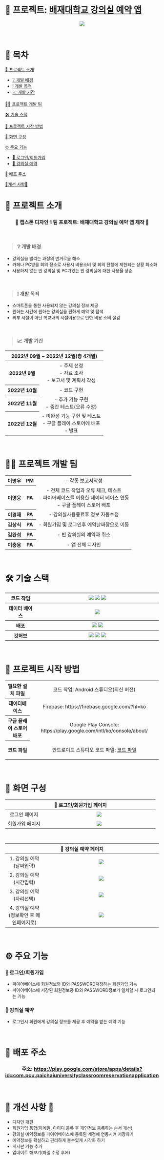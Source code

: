 # 📘 프로젝트: [배재대학교 강의실 예약 앱](https://play.google.com/store/apps/details?id=com.pcu.paichaiuniversityclassroomreservationapplication)
<div align="center">
  <img src="2. project 문서/- 참고 자료/강의실 예약 사용 이미지/ic.jpg">
</div>
</br>
</br>

<!-- # 목차 # -->
# 📖 목차
<!-- 1. 프로젝트 소개 -->
[📑 프로젝트 소개](#-프로젝트-소개)
- [❔ 개발 배경](#-개발-배경)
- [❕ 개발 목적](#-개발-목적)
- [📈 개발 기간](#-개발-기간)

<!-- 2. 프로젝트 개발 팀 -->
[👨‍💻 프로젝트 개발 팀](#-프로젝트-개발-팀)

<!-- 3. 기술 스택(사용한 기술) -->
[🛠 기술 스택](#-기술-스택)

<!-- 4. 프로젝트 시작 방법 -->
[🏁 프로젝트 시작 방법](#-프로젝트-시작-방법)

<!-- 5. 화면 구성(화면 정의서) -->
[📲 화면 구성](#-화면-구성)

<!-- 6. 주요 기능 -->
[⚙ 주요 기능](#-주요-기능)
- [🔐 로그인/회원가입](#-로그인회원가입)
- [🏢 강의실 예약](#-강의실-예약)

<!-- 7. 배포 주소 -->
[🌠 배포 주소](#-배포-주소)

<!-- 8. 개선 사항 -->
[🔨개선 사항🔧](#-개선-사항-)

<!-- 1. 프로젝트 소개 -->
# 📑 프로젝트 소개

<h3 align="center">📱 캡스톤 디자인 1 팀 프로젝트: 배재대학교 강의실 예약 앱 제작 📱</h3>
<br>

> ### ❔ 개발 배경 
- 강의실을 빌리는 과정의 번거로움 해소
- 카페나 PC방을 회의 장소로 사용시 비용소비 및 회의 진행에 제한되는 상황 최소화
- 사용하지 않는 빈 강의실 및 PC가있는 빈 강의실에 대한 사용율 상승   
<br>

> ### ❕ 개발 목적
- 스마트폰을 통한 사용되지 않는 강의실 정보 제공
- 원하는 시간에 원하는 강의실을 편하게 예약 및 탐색
- 외부 시설이 아닌 학교내의 시설이용으로 인한 비용 소비 절감
<br>

> ### 📈 개발 기간
<div align="center">
<table style="text-align:center">
    <thead>
        <tr>
            <th colspan=2 style="text-align:center">2022년 09월 ~ 2022년 12월(총 4개월)</th>
        </tr>
    </thead>
    <tbody>
        <tr>
            <th>2022년 9월</th>
            <td>
                - 주제 선정 <br>
                - 자료 조사 <br>
                - 보고서 및 계획서 작성 
            </td>
        </tr>
        <tr>
            <th>2022년 10월</th>
            <td>
                - 코드 구현
            </td>
        </tr>
        <tr>
            <th>2022년 11월</th>
            <td>
                - 추가 기능 구현 <br>
                - 중간 테스트(오류 수정)
            </td>
        </tr>
        <tr>
            <th>2022년 12월</th>
            <td>
                - 미완성 기능 구현 및 테스트 <br>
                - 구글 플레이 스토어에 배포 <br>
                - 발표
            </td>
        </tr>
    </tbody>
</table>
</div>
<br>

<!-- 2. 프로젝트 개발 팀 -->
# 👨‍💻 프로젝트 개발 팀
<div align="center">
<table style="text-align : center;">
    <tbody>
        <tr>
            <th>이명우</th>
            <th>PM</th>
            <td> 
                - 각종 보고서작성
            </td>
        </tr>
        <tr>
            <th>이영웅</th>
            <th>PA</th>
            <td>
                - 전체 코드 작업과 오류 체크, 테스트 <br>
                - 파이어베이스를 이용한 데이터 베이스 연동 <br>
                - 구글 플레이 스토어 배포
            </td>
        </tr>
        <tr>
            <th>이경재</th>
            <th>PA</th>
            <td>
                - 강의실사용종료후 정보 자동수정
            </td>
        </tr>
        <tr>
            <th>김상식</th>
            <th>PA</th>
            <td>
                - 회원가입 및 로그인후 예약날짜창으로 이동
            </td>
        </tr>
        <tr>
            <th>김완섭</th>
            <th>PA</th>
            <td>     
                - 빈 강의실의 예약과 취소
            </td>
        </tr>
        <tr>
            <th>이충용</th>
            <th>PA</th>
            <td>     
                - 앱 전체 디자인
            </td>
        </tr>
    </tbody>
</table>
</div>
<br>

<!-- 3. 기술 스택(사용한 기술) -->
# 🛠 기술 스택
<!--
  - 기술스택 배지로 깃허브 프로필, README.md 예쁘게 꾸미기
  > 사용법
    - 기본 구조
      <img src="https://img.shields.io/badge/표시할이름-색상?style=for-the-badge&logo=기술스택아이콘&logoColor=white">

  참고: https://cocoon1787.tistory.com/689 
-->
<div align="center">
<table style="text-align : center;">
    <tbody>
        <tr>
            <th width="20%">코드 작업</th>
            <th>
            <img src="https://img.shields.io/badge/java-007396?style=for-the-badge&logo=java&logoColor=white"> 
            <img src="https://img.shields.io/badge/android studio-3DDC84?style=for-the-badge&logo=androidstudio&logoColor=white">
            <img src="https://img.shields.io/badge/android-34A853?style=for-the-badge&logo=android&logoColor=white">
            </th>
        </tr>
        <tr>
            <th>데이터 베이스</th>
            <th>
            <img src="https://img.shields.io/badge/firebase-FFCA28?style=for-the-badge&logo=firebase&logoColor=white"> 
            </th>
        </tr>
        <tr>
            <th>배포</th>
            <th>
            <img src="https://img.shields.io/badge/google play-414141?style=for-the-badge&logo=googleplay&logoColor=white">
            <img src="https://img.shields.io/badge/google play Console-1677FF?style=for-the-badge&logo=googleplayconsole&logoColor=white">
            </th>
        </tr>
        <tr>
            <th>깃허브</th>
            <th>
            <img src="https://img.shields.io/badge/git-F05032?style=for-the-badge&logo=git&logoColor=white"> 
            <img src="https://img.shields.io/badge/github-181717?style=for-the-badge&logo=github&logoColor=white"> 
            <img src="https://img.shields.io/badge/sourcetree-0052CC?style=for-the-badge&logo=sourcetree&logoColor=white">
            </th>
        </tr>
    </tbody>
</table>
</div>
<br>

<!-- 4. 프로젝트 시작 방법 -->
# 🏁 프로젝트 시작 방법
<div align="center">
<table style="text-align : center;">
    <tbody>
        <tr>
            <th>필요한 설치 파일</th>
            <td>
                코드 작업: Android 스튜디오(최신 버전)<br>
            </td>
        </tr>
        <tr>
            <th>데이터베이스</th>
            <td>
                Firebase: https://firebase.google.com/?hl=ko<br>
            </td>
        </tr>
        <tr>
            <th>구글 플레이 스토어 배포</th>
            <td>Google Play Console: https://play.google.com/intl/ko/console/about/</td>
        </tr>
        <tr>
            <th>코드 파일</th>
            <td>

안드로이드 스튜디오 코드 파일: [코드 파일](https://github.com/HERO19-71604814/Pai-Chai-University-Classroom-Reservation-Application/tree/58d1f71eaf202e65824d37025b24dd34d759c28c/1.%20project%20file)<br>
            </td>
        </tr>
    </tbody>
</table>
</div>
<br>

<!-- 5. 화면 구성(화면 정의서) -->
# 📲 화면 구성
<div align="center">
<table style="text-align:center">
    <thead>
        <tr>
            <th colspan=2 style="text-align:center">🔐 로그인/회원가입 페이지</th>
        </tr>
    </thead>
    <tbody>
        <tr>
            <td width="25%">로그인 페이지</td>
            <td><img src="2. project 문서/- image/로그인.png"></td>
        </tr>
        <tr>
            <td>회원가입 페이지</td>
            <td><img src="2. project 문서/- image/회원가입.png"></td>
        </tr>
    </tbody>
</table>
<br>

<table style="text-align:center">
    <thead>
        <tr>
            <th colspan=2 style="text-align:center">🏢 강의실 예약 페이지</th>
        </tr>
    </thead>
    <tbody>
        <tr>
            <td width="25%">1. 강의실 예약(날짜입력)</td>
            <td><img src="2. project 문서/- image/예약(날짜입력).png"></td>
        </tr>
        <tr>
            <td>2. 강의실 예약(시간입력)</td>
            <td><img src="2. project 문서/- image/예약(시간입력).png"></td>
        </tr>
        <tr>
            <td width="25%">3. 강의실 예약(자리선택)</td>
            <td><img src="2. project 문서/- image/예약(자리선택).png"></td>
        </tr>
        <tr>
            <td>4. 강의실 예약(정보확인 후 메인페이지로)</td>
            <td><img src="2. project 문서/- image/예약(정보확인 후 메인페이지로).png"></td>
        </tr>
    </tbody>
</table>
</div>
<br>

<!-- 6. 주요 기능 -->
# ⚙ 주요 기능
### 🔐 로그인/회원가입
- 파이어베이스에 회원정보와 ID와 PASSWORD저장하는 회원가입 기능
- 파이어베이스에 저장된 회원정보중 ID와 PASSWORD정보가 일치할 시 로그인되는 기능

### 🏢 강의실 예약
- 로그인시 회원에게 강의실 정보를 제공 후 예약을 받는 예약 기능 

<br>

<!-- 7. 배포 주소 -->
# 🌠 배포 주소 
<div align="center">

### 주소: https://play.google.com/store/apps/details?id=com.pcu.paichaiuniversityclassroomreservationapplication

</div>
<br>

<!-- 8. 개선 사항(필요 없을 시 주석처리) -->
# 🔨 개선 사항 🔧
- 디자인 개편
- 회원가입 통합(이메일, 아이디 등록 후 개인정보 등록하는 순서 개선)
- 강의실 예약정보를 파이어베이스에 등록된 계정에 연동시켜 저장하기
- 예약정보를 확실하고 편리하게 볼수있게 시각화 하기
- 게시판 기능 추가
- 업데이트 해보기(파일 수정 후에)  
